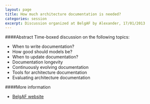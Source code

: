 ```yaml
---
layout: page
title: How much architecture documentation is needed?
categories: session
excerpt: Discussion organized at BelgAF by Alexander, 17/01/2013
---
```


####Abstract
Time-boxed discussion on the following topics:

* When to write documentation?
* How good should models be?
* When to update documentation?
* Documentation longevity
* Continuously evolving documentation
* Tools for architecture documentation
* Evaluating architecture documentation

####More information
- [BelgAF website](http://www.belgaf.be/agenda)

